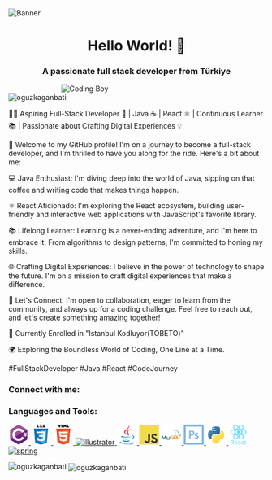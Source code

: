 
<img src="https://s6.gifyu.com/images/S6PG7.gif" alt="Banner" align="center">


<h1 align="center">Hello World! 👋</h1>
<h3 align="center">A passionate full stack developer from Türkiye</h3>
<img src="https://user-images.githubusercontent.com/69011963/137184767-79a13ec7-1bb3-4341-a6da-3a149c9c159a.gif" alt="Coding Boy" width="400" align="right">

<p align="left"> <img src="https://komarev.com/ghpvc/?username=oguzkaganbati&label=Profile%20views&color=0e75b6&style=flat" alt="oguzkaganbati" /> </p>

👨‍💻 Aspiring Full-Stack Developer 🚀 | Java ☕ | React ⚛️ | Continuous Learner 📚 | Passionate about Crafting Digital Experiences 💡

🌟 Welcome to my GitHub profile! I'm on a journey to become a full-stack developer, and I'm thrilled to have you along for the ride. Here's a bit about me:

💻 Java Enthusiast: I'm diving deep into the world of Java, sipping on that coffee and writing code that makes things happen.

⚛️ React Aficionado: I'm exploring the React ecosystem, building user-friendly and interactive web applications with JavaScript's favorite library.

📚 Lifelong Learner: Learning is a never-ending adventure, and I'm here to embrace it. From algorithms to design patterns, I'm committed to honing my skills.

🌐 Crafting Digital Experiences: I believe in the power of technology to shape the future. I'm on a mission to craft digital experiences that make a difference.

🤝 Let's Connect: I'm open to collaboration, eager to learn from the community, and always up for a coding challenge. Feel free to reach out, and let's create something amazing together!

📌 Currently Enrolled in "Istanbul Kodluyor(TOBETO)"

🌍 Exploring the Boundless World of Coding, One Line at a Time.

#FullStackDeveloper #Java #React #CodeJourney


<h3 align="left">Connect with me:</h3>
<p align="left">
</p>

<h3 align="left">Languages and Tools:</h3>
<p align="left"> <a href="https://www.w3schools.com/cs/" target="_blank" rel="noreferrer"> <img src="https://raw.githubusercontent.com/devicons/devicon/master/icons/csharp/csharp-original.svg" alt="csharp" width="40" height="40"/> </a> <a href="https://www.w3schools.com/css/" target="_blank" rel="noreferrer"> <img src="https://raw.githubusercontent.com/devicons/devicon/master/icons/css3/css3-original-wordmark.svg" alt="css3" width="40" height="40"/> </a> <a href="https://www.w3.org/html/" target="_blank" rel="noreferrer"> <img src="https://raw.githubusercontent.com/devicons/devicon/master/icons/html5/html5-original-wordmark.svg" alt="html5" width="40" height="40"/> </a> <a href="https://www.adobe.com/in/products/illustrator.html" target="_blank" rel="noreferrer"> <img src="https://www.vectorlogo.zone/logos/adobe_illustrator/adobe_illustrator-icon.svg" alt="illustrator" width="40" height="40"/> </a> <a href="https://www.java.com" target="_blank" rel="noreferrer"> <img src="https://raw.githubusercontent.com/devicons/devicon/master/icons/java/java-original.svg" alt="java" width="40" height="40"/> </a> <a href="https://developer.mozilla.org/en-US/docs/Web/JavaScript" target="_blank" rel="noreferrer"> <img src="https://raw.githubusercontent.com/devicons/devicon/master/icons/javascript/javascript-original.svg" alt="javascript" width="40" height="40"/> </a> <a href="https://www.mysql.com/" target="_blank" rel="noreferrer"> <img src="https://raw.githubusercontent.com/devicons/devicon/master/icons/mysql/mysql-original-wordmark.svg" alt="mysql" width="40" height="40"/> </a> <a href="https://www.photoshop.com/en" target="_blank" rel="noreferrer"> <img src="https://raw.githubusercontent.com/devicons/devicon/master/icons/photoshop/photoshop-line.svg" alt="photoshop" width="40" height="40"/> </a> <a href="https://www.python.org" target="_blank" rel="noreferrer"> <img src="https://raw.githubusercontent.com/devicons/devicon/master/icons/python/python-original.svg" alt="python" width="40" height="40"/> </a> <a href="https://reactjs.org/" target="_blank" rel="noreferrer"> <img src="https://raw.githubusercontent.com/devicons/devicon/master/icons/react/react-original-wordmark.svg" alt="react" width="40" height="40"/> </a> <a href="https://spring.io/" target="_blank" rel="noreferrer"> <img src="https://www.vectorlogo.zone/logos/springio/springio-icon.svg" alt="spring" width="40" height="40"/> </a> </p>

<p><img align="left" src="https://github-readme-stats.vercel.app/api/top-langs?username=oguzkaganbati&show_icons=true&locale=en&layout=compact" alt="oguzkaganbati" /></p>

<p>&nbsp;<img align="center" src="https://github-readme-stats.vercel.app/api?username=oguzkaganbati&show_icons=true&locale=en" alt="oguzkaganbati" /></p>
